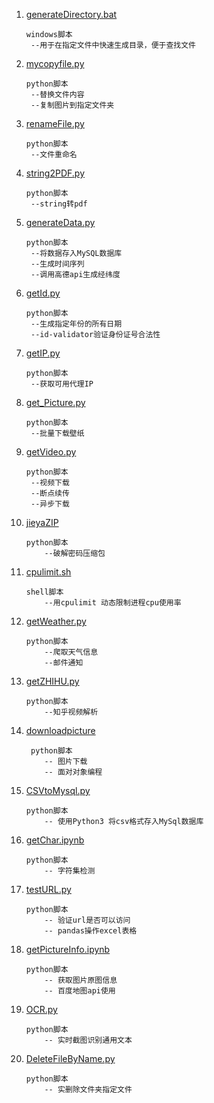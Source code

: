 1. [generateDirectory.bat](https://github.com/junglegodlion/script/blob/master/generateDirectory.bat)

   ```
   windows脚本
   	--用于在指定文件中快速生成目录，便于查找文件
   ```

2. [mycopyfile.py](https://github.com/junglegodlion/script/blob/master/mycopyfile.py)

   ```
   python脚本
   	--替换文件内容
   	--复制图片到指定文件夹
   ```

3. [renameFile.py](https://github.com/junglegodlion/script/blob/master/renameFile.py)

   ```
   python脚本
   	--文件重命名
   ```

4. [string2PDF.py](https://github.com/junglegodlion/script/blob/master/string2PDF.py)

   ```
   python脚本
   	--string转pdf
   ```

5. [generateData.py]( https://github.com/junglegodlion/script/blob/master/generateData.py )

   ```
   python脚本
   	--将数据存入MySQL数据库
   	--生成时间序列
   	--调用高德api生成经纬度
   ```

6. [getId.py]( https://github.com/junglegodlion/script/blob/master/getId.py )

   ```
   python脚本
   	--生成指定年份的所有日期
   	--id-validator验证身份证号合法性
   ```

7. [getIP.py]( https://github.com/junglegodlion/script/blob/master/getIP.py )

   ```
   python脚本
   	--获取可用代理IP
   ```

8. [get_Picture.py]( https://github.com/junglegodlion/script/blob/master/get_Picture.py )

   ```
   python脚本
   	--批量下载壁纸
   ```

9. [getVideo.py]( https://github.com/junglegodlion/script/blob/master/getVideo.py )

   ```
   python脚本
   	--视频下载
   	--断点续传
   	--异步下载
   ```

10. [jieyaZIP]( https://github.com/junglegodlion/script/tree/master/jieyaZIP )

    ```
    python脚本
    	--破解密码压缩包
    ```

11. [cpulimit.sh]( https://github.com/junglegodlion/script/blob/master/cpulimit.sh )

    ```
    shell脚本
    	--用cpulimit 动态限制进程cpu使用率
    ```

12. [getWeather.py]( https://github.com/junglegodlion/script/blob/master/getWeather.py )

    ```
    python脚本
    	--爬取天气信息
    	--邮件通知
    ```

13. [getZHIHU.py](https://github.com/junglegodlion/script/blob/master/getZHIHU.py) 

    ```
    python脚本
    	--知乎视频解析
    ```
    
14. [downloadpicture](https://github.com/junglegodlion/script/tree/master/downloadpicture)

    ```
     python脚本
        -- 图片下载
        -- 面对对象编程
    ```

15. [CSVtoMysql.py]( https://github.com/junglegodlion/script/blob/master/CSVtoMysql.py )

    ```
    python脚本
    	-- 使用Python3 将csv格式存入MySql数据库
    ```

16. [getChar.ipynb](https://github.com/junglegodlion/script/blob/master/getChar.ipynb)

    ```
    python脚本
    	-- 字符集检测
    ```

17. [testURL.py](https://github.com/junglegodlion/script/blob/master/testURL.py)

    ```
    python脚本
    	-- 验证url是否可以访问
    	-- pandas操作excel表格
    ```

18. [getPictureInfo.ipynb](https://github.com/junglegodlion/script/blob/master/getPictureInfo.ipynb)

    ```
    python脚本
    	-- 获取图片原图信息
    	-- 百度地图api使用
    ```

19. [OCR.py](https://github.com/junglegodlion/script/blob/master/ORC.py)

    ```
    python脚本
    	-- 实时截图识别通用文本
    ```

20. [DeleteFileByName.py](https://github.com/junglegodlion/script/blob/master/DeleteFileByName.py) 

    ```
    python脚本
    	-- 实删除文件夹指定文件
    ```

    






